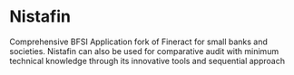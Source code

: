 # Nistafin
Comprehensive BFSI Application fork of Fineract for small banks and societies. Nistafin can also be used for comparative audit with minimum technical knowledge through its innovative tools and sequential approach
